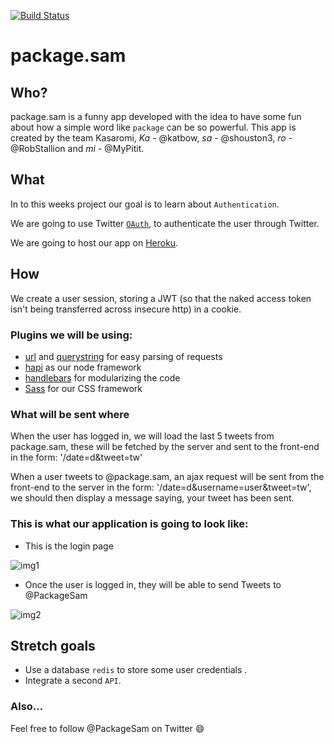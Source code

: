[![Build Status](https://travis-ci.org/kasaromi/package.sam.svg?branch=master)](https://travis-ci.org/kasaromi/package.sam)

# package.sam

## Who?

package.sam is a funny app developed with the idea to have some fun about how a simple word like `package` can be so powerful. This app is created by the team Kasaromi, *Ka* - @katbow, *sa* - @shouston3, *ro* - @RobStallion and *mi* - @MyPitit.

## What

In to this weeks project our goal is to learn about `Authentication`.

We are going to use Twitter [`OAuth`](https://dev.twitter.com/oauth), to authenticate the user through Twitter.

We are going to host our app on [Heroku](https://www.heroku.com/).

## How

We create a user session, storing a JWT (so that the naked access token isn't being transferred across insecure http) in a cookie.

### Plugins we will be using:

* [url](https://nodejs.org/api/url.html) and [querystring](https://nodejs.org/api/querystring.html) for easy parsing of requests
* [hapi](http://hapijs.com/) as our node framework
* [handlebars](handlebarsjs.com) for modularizing the code
* [Sass](http://sass-lang.com/documentation/file.SASS_REFERENCE.html) for our CSS framework

### What will be sent where

When the user has logged in, we will load the last 5 tweets from package.sam, these will be fetched by the server and sent to the front-end in the form: '/date=d&tweet=tw'

When a user tweets to @package.sam, an ajax request will be sent from the front-end to the server in the form: '/date=d&username=user&tweet=tw', we should then display a message saying, your tweet has been sent.

### This is what our application is going to look like:

+ This is the login page

![img1](https://cloud.githubusercontent.com/assets/2573931/13614753/ebc48bf6-e569-11e5-90d6-03fbc7c46155.png)

+ Once the user is logged in, they will be able to send Tweets to @PackageSam

![img2](https://cloud.githubusercontent.com/assets/2573931/13614754/ebd9b58a-e569-11e5-9e2a-b7360fe37c10.png)


## Stretch goals

+ Use a database `redis` to store some user credentials .
+ Integrate a second `API`.

### Also...

Feel free to follow @PackageSam on Twitter :smile:
